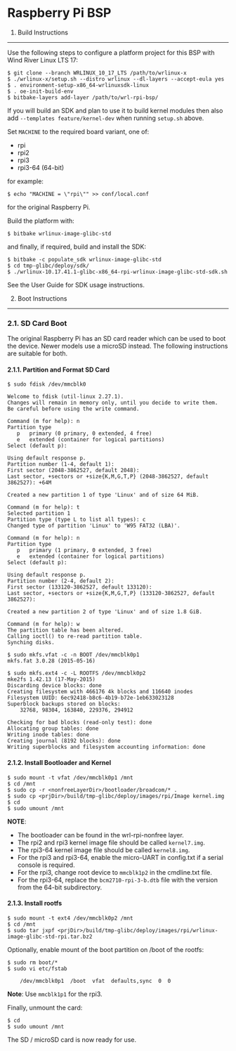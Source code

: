 Raspberry Pi BSP
================

1. Build Instructions
---------------------

Use the following steps to configure a platform project for this BSP with
Wind River Linux LTS 17:

    $ git clone --branch WRLINUX_10_17_LTS /path/to/wrlinux-x
    $ ./wrlinux-x/setup.sh --distro wrlinux --dl-layers --accept-eula yes
    $ . environment-setup-x86_64-wrlinuxsdk-linux
    $ . oe-init-build-env
    $ bitbake-layers add-layer /path/to/wrl-rpi-bsp/

If you will build an SDK and plan to use it to build kernel modules then also
add `--templates feature/kernel-dev` when running `setup.sh` above.

Set `MACHINE` to the required board variant, one of:

  * rpi
  * rpi2
  * rpi3
  * rpi3-64 (64-bit)

for example:

    $ echo "MACHINE = \"rpi\"" >> conf/local.conf

for the original Raspberry Pi.

Build the platform with:

    $ bitbake wrlinux-image-glibc-std

and finally, if required, build and install the SDK:

    $ bitbake -c populate_sdk wrlinux-image-glibc-std
    $ cd tmp-glibc/deploy/sdk/
    $ ./wrlinux-10.17.41.1-glibc-x86_64-rpi-wrlinux-image-glibc-std-sdk.sh

See the User Guide for SDK usage instructions.


2. Boot Instructions
--------------------

### 2.1. SD Card Boot

The original Raspberry Pi has an SD card reader which can be used to boot the
device. Newer models use a microSD instead. The following instructions are
suitable for both.

#### 2.1.1. Partition and Format SD Card

    $ sudo fdisk /dev/mmcblk0

    Welcome to fdisk (util-linux 2.27.1).
    Changes will remain in memory only, until you decide to write them.
    Be careful before using the write command.

    Command (m for help): n
    Partition type
       p   primary (0 primary, 0 extended, 4 free)
       e   extended (container for logical partitions)
    Select (default p):

    Using default response p.
    Partition number (1-4, default 1):
    First sector (2048-3862527, default 2048):
    Last sector, +sectors or +size{K,M,G,T,P} (2048-3862527, default 3862527): +64M

    Created a new partition 1 of type 'Linux' and of size 64 MiB.

    Command (m for help): t
    Selected partition 1
    Partition type (type L to list all types): c
    Changed type of partition 'Linux' to 'W95 FAT32 (LBA)'.

    Command (m for help): n
    Partition type
       p   primary (1 primary, 0 extended, 3 free)
       e   extended (container for logical partitions)
    Select (default p):

    Using default response p.
    Partition number (2-4, default 2):
    First sector (133120-3862527, default 133120):
    Last sector, +sectors or +size{K,M,G,T,P} (133120-3862527, default 3862527):

    Created a new partition 2 of type 'Linux' and of size 1.8 GiB.

    Command (m for help): w
    The partition table has been altered.
    Calling ioctl() to re-read partition table.
    Synching disks.

    $ sudo mkfs.vfat -c -n BOOT /dev/mmcblk0p1
    mkfs.fat 3.0.28 (2015-05-16)

    $ sudo mkfs.ext4 -c -L ROOTFS /dev/mmcblk0p2
    mke2fs 1.42.13 (17-May-2015)
    Discarding device blocks: done
    Creating filesystem with 466176 4k blocks and 116640 inodes
    Filesystem UUID: 6ec92418-b8c6-4b19-b72e-1eb633023128
    Superblock backups stored on blocks:
        32768, 98304, 163840, 229376, 294912

    Checking for bad blocks (read-only test): done
    Allocating group tables: done
    Writing inode tables: done
    Creating journal (8192 blocks): done
    Writing superblocks and filesystem accounting information: done

#### 2.1.2. Install Bootloader and Kernel

    $ sudo mount -t vfat /dev/mmcblk0p1 /mnt
    $ cd /mnt
    $ sudo cp -r <nonfreeLayerDir>/bootloader/broadcom/* .
    $ sudo cp <prjDir>/build/tmp-glibc/deploy/images/rpi/Image kernel.img
    $ cd
    $ sudo umount /mnt

**NOTE**:
  * The bootloader can be found in the wrl-rpi-nonfree layer.
  * The rpi2 and rpi3 kernel image file should be called `kernel7.img`.
  * The rpi3-64 kernel image file should be called `kernel8.img`.
  * For the rpi3 and rpi3-64, enable the micro-UART in config.txt if a serial
    console is required.
  * For the rpi3, change root device to `mmcblk1p2` in the cmdline.txt file.
  * For the rpi3-64, replace the `bcm2710-rpi-3-b.dtb` file with the version
    from the 64-bit subdirectory.

#### 2.1.3. Install rootfs

    $ sudo mount -t ext4 /dev/mmcblk0p2 /mnt
    $ cd /mnt
    $ sudo tar jxpf <prjDir>/build/tmp-glibc/deploy/images/rpi/wrlinux-image-glibc-std-rpi.tar.bz2

Optionally, enable mount of the boot partition on /boot of the rootfs:

    $ sudo rm boot/*
    $ sudo vi etc/fstab

        /dev/mmcblk0p1  /boot  vfat  defaults,sync  0  0

**Note**: Use `mmcblk1p1` for the rpi3.

Finally, unmount the card:

    $ cd
    $ sudo umount /mnt

The SD / microSD card is now ready for use.
